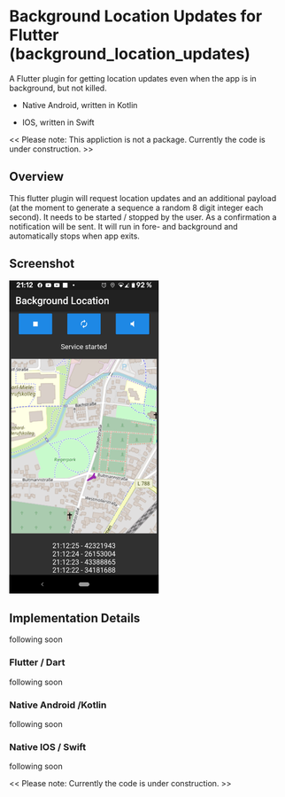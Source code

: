 # Background Location Updates for Flutter (background_location_updates)

A Flutter plugin for getting location updates even when the app is in background, but not killed.

- Native Android, written in Kotlin

- IOS, written in Swift

<< Please note: This appliction is not a package. Currently the code is under construction. >>


## Overview
This flutter plugin will request location updates and an additional payload (at the moment to generate a sequence a random 8 digit integer each second). It needs to be started / stopped by the user. As a confirmation a notification will be sent. It will run in fore- and background and automatically stops when app exits.

## Screenshot
<img src="https://github.com/fre391/background_location_updates/blob/master/imgs/screenshot.png" width="270" height="565"> 

## Implementation Details
following soon

### Flutter / Dart
following soon

### Native Android /Kotlin 
following soon

### Native IOS / Swift
following soon


<< Please note: Currently the code is under construction. >>
